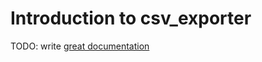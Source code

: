 # Introduction to csv_exporter

TODO: write [great documentation](http://jacobian.org/writing/great-documentation/what-to-write/)
